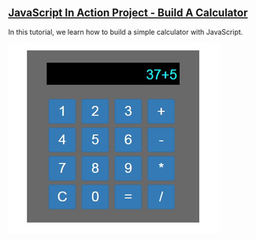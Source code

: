 ## [JavaScript In Action Project - Build A Calculator](https://www.udemy.com/javascript-in-action-learn-javascript-projects/)

In this tutorial, we learn how to build a simple calculator with JavaScript.

![Preview](screenshot.jpg)
